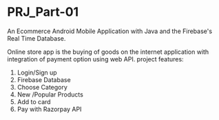 # PRJ_Part-01

An Ecommerce Android Mobile Application with Java and the Firebase's Real Time Database.


Online store app is the buying of goods on the internet 
application with integration of payment option using web API. 
project features:

1.	Login/Sign up 
2.	Firebase Database
3.	Choose Category
4.	 New /Popular Products
5.	Add to card
6.	Pay with Razorpay API
